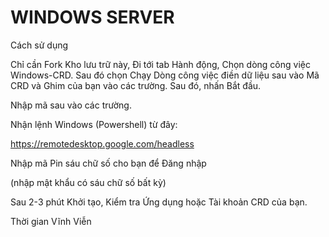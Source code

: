 # WINDOWS SERVER 
Cách sử dụng

Chỉ cần Fork Kho lưu trữ này, Đi tới tab Hành động, Chọn dòng công việc Windows-CRD. Sau đó chọn Chạy Dòng công việc điền dữ liệu sau vào Mã CRD và Ghim của bạn vào các trường. Sau đó, nhấn Bắt đầu.

Nhập mã sau vào các trường.

Nhận lệnh Windows (Powershell) từ đây:

https://remotedesktop.google.com/headless

Nhập mã Pin sáu chữ số cho bạn để Đăng nhập

(nhập mật khẩu có sáu chữ số bất kỳ)

Sau 2-3 phút Khởi tạo, Kiểm tra Ứng dụng hoặc Tài khoản CRD của bạn.

Thời gian Vĩnh Viễn
